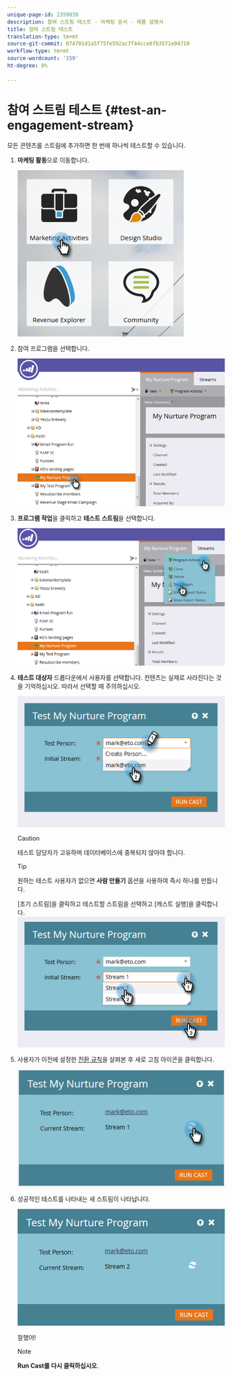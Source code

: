 ```yaml
---
unique-page-id: 2359839
description: 참여 스트림 테스트 - 마케팅 문서 - 제품 설명서
title: 참여 스트림 테스트
translation-type: tm+mt
source-git-commit: 074701d1a5f75fe592ac7f44cce6fb3571e94710
workflow-type: tm+mt
source-wordcount: '159'
ht-degree: 0%

---
```



# 참여 스트림 테스트 {#test-an-engagement-stream}

모든 콘텐츠를 스트림에 추가하면 한 번에 하나씩 테스트할 수 있습니다.

1. **마케팅 활동**&#x200B;으로 이동합니다.

   ![](assets/one.png)

1. 참여 프로그램을 선택합니다.

   ![](assets/two.png)

1. **프로그램 작업**&#x200B;을 클릭하고 **테스트 스트림**&#x200B;을 선택합니다.

   ![](assets/three.png)

1. **테스트 대상자** 드롭다운에서 사용자를 선택합니다. 컨텐츠는 실제로 사라진다는 것을 기억하십시오. 따라서 선택할 때 주의하십시오.

   ![](assets/four-rubix.png)

   >[!CAUTION]
   >
   >테스트 담당자가 고유하며 데이터베이스에 중복되지 않아야 합니다.

   >[!TIP]
   >
   >원하는 테스트 사용자가 없으면 **사람 만들기** 옵션을 사용하여 즉시 하나를 만듭니다.

   [초기 스트림]을 클릭하고 테스트할 스트림을 선택하고 [캐스트 실행]을 클릭합니다.
   ![](assets/five-rubiks.png)

1. 사용자가 이전에 설정한 [전환 규칙](/help/marketo/product-docs/email-marketing/drip-nurturing/engagement-program-streams/transition-people-between-engagement-streams.md)을 살펴본 후 새로 고침 아이콘을 클릭합니다.

   ![](assets/six-rubiks.png)

1. 성공적인 테스트를 나타내는 새 스트림이 나타납니다.

   ![](assets/seven-rubiks.png)

   잘했어!

   >[!NOTE]
   >
   >**Run Cast를 다시 클릭하십시오**.
